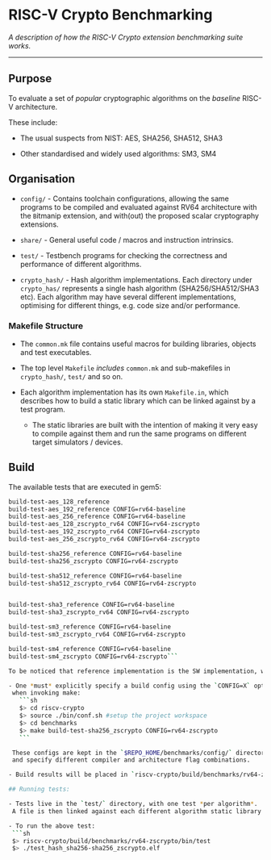 
# RISC-V Crypto Benchmarking

*A description of how the RISC-V Crypto extension benchmarking suite works.*

---

## Purpose

To evaluate a set of *popular* cryptographic algorithms on the *baseline* RISC-V architecture.

   These include:

   - The usual suspects from NIST:
     AES, SHA256, SHA512, SHA3

   - Other standardised and widely used algorithms: SM3, SM4

## Organisation

- `config/` - Contains toolchain configurations, allowing the same programs to be compiled and evaluated against RV64 architecture with the `B`itmanip extension, and with(out) the proposed
    scalar cryptography extensions.

- `share/` - General useful code / macros and instruction intrinsics.

- `test/` - Testbench programs for checking the correctness and performance
    of different algorithms.

- `crypto_hash/` - Hash algorithm implementations.
    Each directory under `crypto_has/` represents a single hash
    algorithm (SHA256/SHA512/SHA3 etc). Each algorithm may have several
    different implementations, optimising for different things, e.g. code size
    and/or performance.

### Makefile Structure

- The `common.mk` file contains useful macros for building libraries,
    objects and test executables.

- The top level `Makefile` *includes* `common.mk` and sub-makefiles in
    `crypto_hash/`, `test/` and so on.

- Each algorithm implementation has its own `Makefile.in`, which
  describes how to build a static library which can be linked against by
  a test program.

  - The static libraries are built with the intention of making it very
    easy to compile against them and run the same programs on different
    target simulators / devices.


## Build

The available tests that are executed in gem5: 

 ```sh
build-test-aes_128_reference
build-test-aes_192_reference CONFIG=rv64-baseline
build-test-aes_256_reference CONFIG=rv64-baseline
build-test-aes_128_zscrypto_rv64 CONFIG=rv64-zscrypto
build-test-aes_192_zscrypto_rv64 CONFIG=rv64-zscrypto
build-test-aes_256_zscrypto_rv64 CONFIG=rv64-zscrypto

build-test-sha256_reference CONFIG=rv64-baseline
build-test-sha256_zscrypto CONFIG=rv64-zscrypto

build-test-sha512_reference CONFIG=rv64-baseline
build-test-sha512_zscrypto_rv64 CONFIG=rv64-zscrypto


build-test-sha3_reference CONFIG=rv64-baseline
build-test-sha3_zscrypto_rv64 CONFIG=rv64-zscrypto

build-test-sm3_reference CONFIG=rv64-baseline
build-test-sm3_zscrypto_rv64 CONFIG=rv64-zscrypto

build-test-sm4_reference CONFIG=rv64-baseline
build-test-sm4_zscrypto CONFIG=rv64-zscrypto```

To be noticed that reference implementation is the SW implementation, while zscrypto_rv64 refers to the RISCV crypto-enabled extension.

- One *must* explicitly specify a build config using the `CONFIG=X` option.
  when invoking make:
    ```sh
    $> cd riscv-crypto
    $> source ./bin/conf.sh #setup the project workspace
    $> cd benchmarks
    $> make build-test-sha256_zscrypto CONFIG=rv64-zscrypto
    ```

  These configs are kept in the `$REPO_HOME/benchmarks/config/` directory,
  and specify different compiler and architecture flag combinations.

- Build results will be placed in `riscv-crypto/build/benchmarks/rv64-zscrypto/bin/test`.

## Running tests:

- Tests live in the `test/` directory, with one test *per algorithm*.
  A file is then linked against each different algorithm static library.

- To run the above test: 
  ```sh
  $> riscv-crypto/build/benchmarks/rv64-zscrypto/bin/test
  $> ./test_hash_sha256-sha256_zscrypto.elf
  ```
